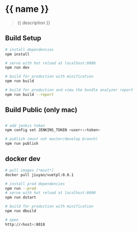 # {{ name }}

> {{ description }}

## Build Setup

``` bash
# install dependencies
npm install

# serve with hot reload at localhost:8080
npm run dev

# build for production with minification
npm run build

# build for production and view the bundle analyzer report
npm run build --report
```

## Build Public (only mac)

```bash

# add jenkis token 
npm config set JENKINS_TOKEN <user>:<token>

# publish (must not master/develop branch)
npm run publish
```

## docker dev

``` bash
# pull images [*must*]
docker pull jiuyan/vuetpl:0.0.1

# install prod dependencies
npm run --prod
# serve with hot reload at localhost:8090
npm run dstart

# build for production with minification
npm run dbuild

# open
http://<host>:8018
```